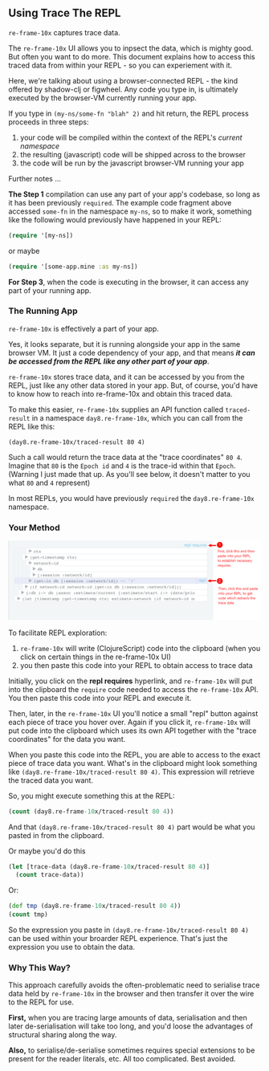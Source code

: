 ## Using Trace The REPL

`re-frame-10x` captures trace data. 

The `re-frame-10x` UI allows you to inpsect the data, which is mighty good. But often you want to do more. This document explains how to access this traced data from within your REPL - so you can experiement with it. 

Here, we're talking about using a browser-connected REPL - the kind offered by shadow-clj or figwheel. Any code you type in, is ultimately executed by the browser-VM currently running your app. 

If you type in `(my-ns/some-fn "blah" 2)` and hit return, 
the REPL process proceeds in three steps:
 1. your code will be compiled within the context of the REPL's *current namespace*
 2. the resulting (javascript) code will be shipped across to the browser 
 3. the code will be run by the javascript browser-VM running your app 
 
Further notes ...

**The Step 1** compilation can use any part of your app's codebase, so long as it 
has been previously `required`. The example code fragment above accessed `some-fn` 
in the namespace `my-ns`, so to make it work, something like the following would
previously have happened in your REPL: 
```clj
(require '[my-ns])
```
or maybe
```clj
(require '[some-app.mine :as my-ns])
```

**For Step 3**, when the code is executing in the browser, it can access any 
part of your running app. 

### The Running App

`re-frame-10x` is effectively a part of your app. 

Yes, it looks separate, but it is running alongside your app 
in the same browser VM. It just a code dependency of your app, and that means **_it can 
be accessed from the REPL like any other part of your app_**.

`re-frame-10x` stores trace data, and it can be accessed by you from the REPL, just like any other data stored in your app. 
But, of course, you'd have to know how to reach into re-frame-10x and obtain this traced data. 

To make this easier, `re-frame-10x` supplies an API function called `traced-result` 
in a namespace `day8.re-frame-10x`, which you can call from the REPL like this: 

``` 
(day8.re-frame-10x/traced-result 80 4)
```

Such a call would return the trace data at the "trace coordinates" `80 4`. Imagine that 
`80` is the `Epoch id` and `4` is the trace-id within that `Epoch`.
(Warning I just made that up. As you'll see below, it doesn't matter to you what `80` and `4` represent)

In most REPLs, you would have previously `required` the `day8.re-frame-10x` namespace.

### Your Method

![Estim8 demo](/docs/images/repl.png)

To facilitate REPL exploration:
  1. `re-frame-10x` will write (ClojureScript) code into the clipboard (when you click on certain things in the re-frame-10x UI)
  2. you then paste this code into your REPL to obtain access to trace data

Initially, you click on the **repl requires** hyperlink, and `re-frame-10x` will 
put into the clipboard the `require` code needed to access the `re-frame-10x` API.  
You then paste this code into your REPL and execute it. 
 
Then, later, in the `re-frame-10x` UI you'll notice a small "repl" 
button against each piece of trace you hover over. Again if you click it, `re-frame-10x` will put code into 
the clipboard which uses its own API together with the "trace coordinates" for the data you want. 

When you paste this code into the REPL, you are able to access to the exact 
piece of trace data you want.  What's in the clipboard might look something like `(day8.re-frame-10x/traced-result 80 4)`. This expression will retrieve the traced data you want. 

So, you might execute something this at the REPL: 
```clj
(count (day8.re-frame-10x/traced-result 80 4))
```

And that `(day8.re-frame-10x/traced-result 80 4)` part would be what you pasted in
from the clipboard.

Or maybe you'd do this
```clj
(let [trace-data (day8.re-frame-10x/traced-result 80 4)]
  (count trace-data))
```
Or:
```cljs
(def tmp (day8.re-frame-10x/traced-result 80 4))
(count tmp)
```

So the expression you paste in `(day8.re-frame-10x/traced-result 80 4)` can be used within your broarder REPL experience.  That's just the expression you use to obtain the data. 

### Why This Way?

This approach carefully avoids the often-problematic need to 
serialise trace data held by `re-frame-10x` in the browser and then 
transfer it over the wire to the REPL for use. 

**First,** when you are tracing large amounts of data, serialisation and then 
later de-serialisation will 
take too long, and you'd loose the advantages 
of structural sharing along the way. 

**Also,** to serialise/de-serialise sometimes requires special extensions to be 
present for the reader literals, etc.  All too complicated. Best avoided.  
